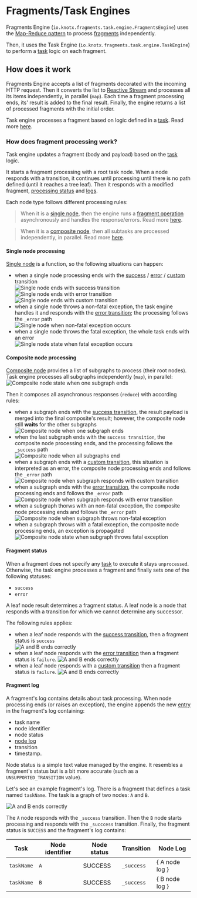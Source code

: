 # Fragments/Task Engines
Fragments Engine (`io.knotx.fragments.task.engine.FragmentsEngine`) uses the [Map-Reduce pattern](https://pl.wikipedia.org/wiki/MapReduce)
to process [fragments](https://github.com/Knotx/knotx-fragments/tree/master/api#fragment) independently.

Then, it uses the Task Engine (`io.knotx.fragments.task.engine.TaskEngine`) to perform a
[task](https://github.com/Knotx/knotx-fragments/tree/master/task/api#task) logic on each fragment.

## How does it work
Fragments Engine accepts a list of fragments decorated with the incoming HTTP request. Then
it converts the list to [Reactive Stream](https://github.com/reactive-streams/reactive-streams-jvm)
and processes all its items independently, in parallel (`map`). Each time a fragment processing ends,
its' result is added to the final result. Finally, the engine returns a list of processed fragments with the
initial order.

Task engine processes a fragment based on logic defined in a [task](https://github.com/Knotx/knotx-fragments/tree/master/task/api#task).
Read more [here](#how-does-fragment-processing-work).

### How does fragment processing work?
Task engine updates a fragment (body and payload) based on the [task](https://github.com/Knotx/knotx-fragments/tree/master/task/api#task)
logic.

It starts a fragment processing with a root task node. When a node responds with a transition, it
continues until processing until there is no path defined (until it reaches a tree leaf). Then it
responds with a modified fragment, [processing status](#fragment-status) and [logs](#fragment-log).

Each node type follows different processing rules:
> When it is a [single node](https://github.com/Knotx/knotx-fragments/tree/master/task/api#single-node),
> then the engine runs a [fragment operation](https://github.com/Knotx/knotx-fragments/tree/master/api#fragment-operation)
> asynchronously and handles the response/errors. Read more [here](#single-node-processing).

> When it is a [composite node](https://github.com/Knotx/knotx-fragments/tree/master/task/api#composite-node),
> then all subtasks are processed independently, in parallel. Read more [here](#composite-node-processing). 

#### Single node processing
[Single node](ttps://github.com/Knotx/knotx-fragments/tree/master/task/api#composite-node) is a function,
so the following situations can happen:
- when a single node processing ends with the [success](https://github.com/Knotx/knotx-fragments/tree/master/task/api#success-transition) /
  [error](https://github.com/Knotx/knotx-fragments/tree/master/task/api#error-transition) /
  [custom](https://github.com/Knotx/knotx-fragments/tree/master/task/api#custom-transition) transition <br/>
  ![Single node ends with success transition](assets/images/single/a-ends-success.png)
  ![Single node ends with error transition](assets/images/single/a-ends-error.png)
  ![Single node ends with custom transition](assets/images/single/a-ends-custom.png)
- when a single node throws a non-fatal exception, the task engine handles it and responds with
  the [error transition](https://github.com/Knotx/knotx-fragments/tree/master/task/api#error-transition);
  the processing follows the `_error` path<br/>
  ![Single node when non-fatal exception occurs](assets/images/single/a-throws-non-fatal.png)
- when a single node throws the fatal exception, the whole task ends with an error<br/>
  ![Single node state when fatal exception occurs](assets/images/single/a-throws-fatal.png)

#### Composite node processing
[Composite node](https://github.com/Knotx/knotx-fragments/tree/master/task/api#composite-node) provides
a list of subgraphs to process (their root nodes). Task engine processes all subgraphs independently
(`map`), in parallel:<br/>
![Composite node state when one subgraph ends](assets/images/composite/a-c-parallel.png)

Then it composes all asynchronous responses (`reduce`) with according rules:
- when a subgraph ends with the [success transition](https://github.com/Knotx/knotx-fragments/tree/master/task/api#success-transition),
  the result payload is merged into the final composite's result; however, the composite node still
  **waits** for the other subgraphs<br/>
  ![Composite node when one subgraph ends](assets/images/composite/c-ends.png)
- when the last subgraph ends with the `success transition`, the composite node processing ends,
  and the processing follows the `_success` path<br/>
  ![Composite node when all subgraphs end](assets/images/composite/a-b-c-end.png)
- when a subgraph ends with a [custom transition](https://github.com/Knotx/knotx-fragments/tree/master/task/api#success-transition),
  this situation is interpreted as an error, the composite node processing ends and follows the `_error` path<br/>
  ![Composite node when subgraph responds with custom transition](assets/images/composite/c-ends-custom.png)
- when a subgraph ends with the [error transition](https://github.com/Knotx/knotx-fragments/tree/master/task/api#error-transition),
   the composite node processing ends and follows the `_error` path<br/>
  ![Composite node when subgraph responds with error transition](assets/images/composite/c-ends-error.png)
- when a subgraph thorws with an non-fatal exception, the composite node processing ends and follows the `_error` path<br/>
  ![Composite node when subgraph throws non-fatal exception](assets/images/composite/c-throws-non-fatal.png)
- when a subgraph throws with a fatal exception, the composite node processing ends, an exception is propagated<br/>
  ![Composite node state when subgraph throws fatal exception](assets/images/composite/c-throws-fatal.png)

#### Fragment status
When a fragment does not specify any [task](https://github.com/Knotx/knotx-fragments/tree/master/task/api#task)
to execute it stays `unprocessed`. Otherwise, the task engine processes a fragment and finally sets one
of the following statuses:
- `success`
- `error`

A leaf node result determines a fragment status. A leaf node is a node that responds with a transition
for which we cannot determine any successor.

The following rules applies:
- when a leaf node responds with the [success transition](https://github.com/Knotx/knotx-fragments/tree/master/task/api#success-transition),
then a fragment status is `success`<br/>
![A and B ends correctly](assets/images/status/status-when-success-transition.png)
- when a leaf node responds with the [error transition](https://github.com/Knotx/knotx-fragments/tree/master/task/api#error-transition)
then a fragment status is `failure`.
![A and B ends correctly](assets/images/status/status-when-error-transition.png)
- when a leaf node responds with a [custom transition](https://github.com/Knotx/knotx-fragments/tree/master/task/api#error-transition)
then a fragment status is `failure`.
![A and B ends correctly](assets/images/status/status-when-custom-transition.png)

#### Fragment log
A fragment's log contains details about task processing. When node processing ends (or
raises an exception), the engine appends the new [entry](https://github.com/Knotx/knotx-fragments/blob/master/engine/src/main/java/io/knotx/fragments/engine/EventLogEntry.java)
in the fragment's log containing:
- task name
- node identifier
- node status
- [node log](https://github.com/Knotx/knotx-fragments/tree/master/task/api##node-log)
- transition
- timestamp.

Node status is a simple text value managed by the engine. It resembles a fragment's status but is a
bit more accurate (such as a `UNSUPPORTED_TRANSITION` value).

Let's see an example fragment's log. There is a fragment that defines a task named `taskName`. The
task is a graph of two nodes: `A` and `B`.

![A and B ends correctly](assets/images/log/a_success_b_success.png)

The `A` node responds with the `_success` transition. Then the `B` node starts processing and responds
with the `_succcess` transition. Finally, the fragment status is `SUCCESS` and the fragment's log contains:

| Task       | Node identifier | Node status | Transition | Node Log        |
|------------|-----------------|-------------|------------|-----------------|
| `taskName` | `A`             | SUCCESS     | `_success` | { A node log }  |
| `taskName` | `B`             | SUCCESS     | `_success` | { B node log }  |
